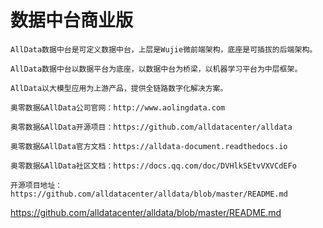 
# 数据中台商业版
```
AllData数据中台是可定义数据中台，上层是Wujie微前端架构，底座是可插拔的后端架构。

AllData数据中台以数据平台为底座，以数据中台为桥梁，以机器学习平台为中层框架。

AllData以大模型应用为上游产品，提供全链路数字化解决方案。

奥零数据&AllData公司官网：http://www.aolingdata.com

奥零数据&AllData开源项目：https://github.com/alldatacenter/alldata

奥零数据&AllData官方文档：https://alldata-document.readthedocs.io

奥零数据&AllData社区文档：https://docs.qq.com/doc/DVHlkSEtvVXVCdEFo

开源项目地址：https://github.com/alldatacenter/alldata/blob/master/README.md

```
https://github.com/alldatacenter/alldata/blob/master/README.md
